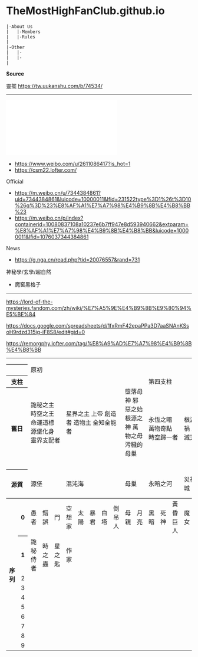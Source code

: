# TheMostHighFanClub.github.io
    |-About Us
    |   |-Members
    |   |-Rules
    |
    |-Other
    |   |-
    |   |-
    |
    
**Source**

靈擺
https://tw.uukanshu.com/b/74534/
***

![](Content/Setting/序列.md)

- https://www.weibo.com/u/2611086417?is_hot=1
- https://csm22.lofter.com/

Official
- https://m.weibo.cn/u/7344384861?uid=7344384861&luicode=10000011&lfid=231522type%3D1%26t%3D10%26q%3D%23%E8%AF%A1%E7%A7%98%E4%B9%8B%E4%B8%BB%23
- https://m.weibo.cn/p/index?containerid=10080837108a10237e6b7ff947e8d593940662&extparam=%E8%AF%A1%E7%A7%98%E4%B9%8B%E4%B8%BB&luicode=10000011&lfid=1076037344384861

News
- https://g.nga.cn/read.php?tid=20076557&rand=731

神秘學/玄學/超自然
- 魔窖黑格子
***
https://lord-of-the-mysteries.fandom.com/zh/wiki/%E7%A5%9E%E4%B9%8B%E9%80%94%E5%BE%84

https://docs.google.com/spreadsheets/d/1fxRmF42epaPPa3D7aaSNAnKSsoH9rdzd315ig-iF8S8/edit#gid=0

https://remorgphy.lofter.com/tag/%E8%A9%AD%E7%A7%98%E4%B9%8B%E4%B8%BB
***
<table>
  <thead>
    <tr>
      <th colspan="2"></th>
      <td colspan="22">原初</td>
    </tr>
    <tr>
      <th colspan="2">支柱</th>
      <td colspan="3" rowspan="2">
        詭秘之主
        時空之王
        命運道標
        源堡化身
        靈界支配者
      </td>
      <td colspan="5" rowspan="2">
        星界之主
        上帝
        創造者
        造物主
        全知全能者
      </td>
      <td colspan="2" rowspan="2">
        墮落母神
        邪惡之始
        根源之神
        萬物之母
        污穢的母巢
      </td>
      <td colspan="5">
        第四支柱
      </td>
    </tr>
    <tr>
      <th colspan="2">舊日</th>
      <td colspan="3">
        永恆之暗
        萬物奇點
        時空歸一者
      </td>
      <td colspan="2">
        根源之禍
        毀滅天災
      </td>
      <td>
        無盡的混亂
        命運化身
      </td>
      <td colspan="2">
        失序者
        秩序陰影
      </td>
      <td colspan="2">
        惡魔之父
        異類之主
        詛咒之源
      </td>
      <td colspan="2">
        知識之妖
        瘋狂奧秘
      </td>
    <tr>
      <th colspan="2">源質</th>
      <td colspan="3">源堡</th>
      <td colspan="5">混沌海</th>
      <td colspan="2">母巢</td>
      <td colspan="3">永暗之河</th>
      <td colspan="2">災禍之城</th>
      <td>光之鑰</td>
      <td colspan="2">失序之國</td>
      <td colspan="2">暗影世界</td>
      <td colspan="2">知識荒野</th>
    </tr>
  </thead>
  <tbody>
    <tr>
      <th rowspan="11">序列</th>
    </tr>
    <tr>
      <th>0</th>
      <td>愚者</td>
      <td>錯誤</td>
      <td>門</td>
      <td>空想家</td>
      <td>太陽</td>
      <td>暴君</td>
      <td>白塔</td>
      <td>倒吊人</td>
      <td>母親</td>
      <td>月亮</td>
      <td>黑暗</td>
      <td>死神</td>
      <td>黃昏巨人</td>
      <td>魔女</td>
      <td>紅祭司</td>
      <td>命運之輪</td>
      <td>黑皇帝</td>
      <td>審判者</td>
      <td>深淵</td>
      <td>被縛者</td>
      <td>隱者</td>
      <td>完美者</td>
    </tr>
    <tr>
      <th>1</th>
      <td>詭秘侍者</td>
      <td>時之蟲</td>
      <td>星之匙</td>
      <td>作家</td>
      <td style="text-align: center"> </td>
      <td style="text-align: center"> </td>
      <td style="text-align: center"> </td>
      <td style="text-align: center"> </td>
      <td style="text-align: center"> </td>
      <td style="text-align: center"> </td>
      <td style="text-align: center"> </td>
      <td style="text-align: center"> </td>
      <td style="text-align: center"> </td>
      <td style="text-align: center"> </td>
      <td style="text-align: center"> </td>
      <td style="text-align: center"> </td>
      <td style="text-align: center"> </td>
      <td style="text-align: center"> </td>
      <td style="text-align: center"> </td>
      <td style="text-align: center"> </td>
      <td style="text-align: center"> </td>
      <td style="text-align: center"> </td>
    </tr>
    <tr>
      <td style="text-align: center">2</td>
      <td style="text-align: center"> </td>
      <td style="text-align: center"> </td>
      <td style="text-align: center"> </td>
      <td style="text-align: center"> </td>
      <td style="text-align: center"> </td>
      <td style="text-align: center"> </td>
      <td style="text-align: center"> </td>
      <td style="text-align: center"> </td>
      <td style="text-align: center"> </td>
      <td style="text-align: center"> </td>
      <td style="text-align: center"> </td>
      <td style="text-align: center"> </td>
      <td style="text-align: center"> </td>
      <td style="text-align: center"> </td>
      <td style="text-align: center"> </td>
      <td style="text-align: center"> </td>
      <td style="text-align: center"> </td>
      <td style="text-align: center"> </td>
      <td style="text-align: center"> </td>
      <td style="text-align: center"> </td>
      <td style="text-align: center"> </td>
      <td style="text-align: center"> </td>
    </tr>
    <tr>
      <td style="text-align: center">3</td>
      <td style="text-align: center"> </td>
      <td style="text-align: center"> </td>
      <td style="text-align: center"> </td>
      <td style="text-align: center"> </td>
      <td style="text-align: center"> </td>
      <td style="text-align: center"> </td>
      <td style="text-align: center"> </td>
      <td style="text-align: center"> </td>
      <td style="text-align: center"> </td>
      <td style="text-align: center"> </td>
      <td style="text-align: center"> </td>
      <td style="text-align: center"> </td>
      <td style="text-align: center"> </td>
      <td style="text-align: center"> </td>
      <td style="text-align: center"> </td>
      <td style="text-align: center"> </td>
      <td style="text-align: center"> </td>
      <td style="text-align: center"> </td>
      <td style="text-align: center"> </td>
      <td style="text-align: center"> </td>
      <td style="text-align: center"> </td>
      <td style="text-align: center"> </td>
    </tr>
    <tr>
      <td style="text-align: center">4</td>
      <td style="text-align: center"> </td>
      <td style="text-align: center"> </td>
      <td style="text-align: center"> </td>
      <td style="text-align: center"> </td>
      <td style="text-align: center"> </td>
      <td style="text-align: center"> </td>
      <td style="text-align: center"> </td>
      <td style="text-align: center"> </td>
      <td style="text-align: center"> </td>
      <td style="text-align: center"> </td>
      <td style="text-align: center"> </td>
      <td style="text-align: center"> </td>
      <td style="text-align: center"> </td>
      <td style="text-align: center"> </td>
      <td style="text-align: center"> </td>
      <td style="text-align: center"> </td>
      <td style="text-align: center"> </td>
      <td style="text-align: center"> </td>
      <td style="text-align: center"> </td>
      <td style="text-align: center"> </td>
      <td style="text-align: center"> </td>
      <td style="text-align: center"> </td>
    </tr>
    <tr>
      <td style="text-align: center">5</td>
      <td style="text-align: center"> </td>
      <td style="text-align: center"> </td>
      <td style="text-align: center"> </td>
      <td style="text-align: center"> </td>
      <td style="text-align: center"> </td>
      <td style="text-align: center"> </td>
      <td style="text-align: center"> </td>
      <td style="text-align: center"> </td>
      <td style="text-align: center"> </td>
      <td style="text-align: center"> </td>
      <td style="text-align: center"> </td>
      <td style="text-align: center"> </td>
      <td style="text-align: center"> </td>
      <td style="text-align: center"> </td>
      <td style="text-align: center"> </td>
      <td style="text-align: center"> </td>
      <td style="text-align: center"> </td>
      <td style="text-align: center"> </td>
      <td style="text-align: center"> </td>
      <td style="text-align: center"> </td>
      <td style="text-align: center"> </td>
      <td style="text-align: center"> </td>
    </tr>
    <tr>
      <td style="text-align: center">6</td>
      <td style="text-align: center"> </td>
      <td style="text-align: center"> </td>
      <td style="text-align: center"> </td>
      <td style="text-align: center"> </td>
      <td style="text-align: center"> </td>
      <td style="text-align: center"> </td>
      <td style="text-align: center"> </td>
      <td style="text-align: center"> </td>
      <td style="text-align: center"> </td>
      <td style="text-align: center"> </td>
      <td style="text-align: center"> </td>
      <td style="text-align: center"> </td>
      <td style="text-align: center"> </td>
      <td style="text-align: center"> </td>
      <td style="text-align: center"> </td>
      <td style="text-align: center"> </td>
      <td style="text-align: center"> </td>
      <td style="text-align: center"> </td>
      <td style="text-align: center"> </td>
      <td style="text-align: center"> </td>
      <td style="text-align: center"> </td>
      <td style="text-align: center"> </td>
    </tr>
    <tr>
      <td style="text-align: center">7</td>
      <td style="text-align: center"> </td>
      <td style="text-align: center"> </td>
      <td style="text-align: center"> </td>
      <td style="text-align: center"> </td>
      <td style="text-align: center"> </td>
      <td style="text-align: center"> </td>
      <td style="text-align: center"> </td>
      <td style="text-align: center"> </td>
      <td style="text-align: center"> </td>
      <td style="text-align: center"> </td>
      <td style="text-align: center"> </td>
      <td style="text-align: center"> </td>
      <td style="text-align: center"> </td>
      <td style="text-align: center"> </td>
      <td style="text-align: center"> </td>
      <td style="text-align: center"> </td>
      <td style="text-align: center"> </td>
      <td style="text-align: center"> </td>
      <td style="text-align: center"> </td>
      <td style="text-align: center"> </td>
      <td style="text-align: center"> </td>
      <td style="text-align: center"> </td>
    </tr>
    <tr>
      <td style="text-align: center">8</td>
      <td style="text-align: center"> </td>
      <td style="text-align: center"> </td>
      <td style="text-align: center"> </td>
      <td style="text-align: center"> </td>
      <td style="text-align: center"> </td>
      <td style="text-align: center"> </td>
      <td style="text-align: center"> </td>
      <td style="text-align: center"> </td>
      <td style="text-align: center"> </td>
      <td style="text-align: center"> </td>
      <td style="text-align: center"> </td>
      <td style="text-align: center"> </td>
      <td style="text-align: center"> </td>
      <td style="text-align: center"> </td>
      <td style="text-align: center"> </td>
      <td style="text-align: center"> </td>
      <td style="text-align: center"> </td>
      <td style="text-align: center"> </td>
      <td style="text-align: center"> </td>
      <td style="text-align: center"> </td>
      <td style="text-align: center"> </td>
      <td style="text-align: center"> </td>
    </tr>
    <tr>
      <td style="text-align: center">9</td>
      <td style="text-align: center"> </td>
      <td style="text-align: center"> </td>
      <td style="text-align: center"> </td>
      <td style="text-align: center"> </td>
      <td style="text-align: center"> </td>
      <td style="text-align: center"> </td>
      <td style="text-align: center"> </td>
      <td style="text-align: center"> </td>
      <td style="text-align: center"> </td>
      <td style="text-align: center"> </td>
      <td style="text-align: center"> </td>
      <td style="text-align: center"> </td>
      <td style="text-align: center"> </td>
      <td style="text-align: center"> </td>
      <td style="text-align: center"> </td>
      <td style="text-align: center"> </td>
      <td style="text-align: center"> </td>
      <td style="text-align: center"> </td>
      <td style="text-align: center"> </td>
      <td style="text-align: center"> </td>
      <td style="text-align: center"> </td>
      <td style="text-align: center"> </td>
    </tr>
    </tbody>
</table>
</html>
